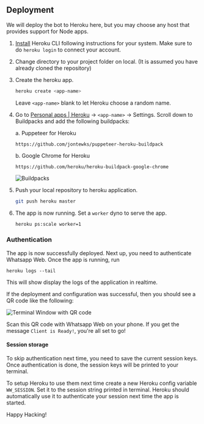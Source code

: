 ## Deployment
We will deploy the bot to Heroku here, but you may choose any host that provides support for Node apps.

1. [Install](https://devcenter.heroku.com/articles/getting-started-with-nodejs#set-up) Heroku CLI following instructions for your system. Make sure to do `heroku login` to connect your account.

2. Change directory to your project folder on local. (It is assumed you have already cloned the repository)

3. Create the heroku app.
    ```bash
    heroku create <app-name>
    ```
    Leave `<app-name>` blank to let Heroku choose a random name.

4. Go to [Personal apps | Heroku](https://dashboard.heroku.com/apps/) &#8594; `<app-name>` &#8594; Settings.
    Scroll down to Buildpacks and add the following buildpacks:

    a. Puppeteer for Heroku
    ```
    https://github.com/jontewks/puppeteer-heroku-buildpack
    ```

    b. Google Chrome for Heroku
    ```
    https://github.com/heroku/heroku-buildpack-google-chrome
    ```

    ![Buildpacks](https://i.imgur.com/SWMVgR8.png)

5. Push your local repository to heroku application.
    ```bash
    git push heroku master
    ```

6. The app is now running. Set a `worker` dyno to serve the app.
    ```bash
    heroku ps:scale worker=1
    ```

### Authentication
The app is now successfully deployed. Next up, you need to authenticate Whatsapp Web.
Once the app is running, run
```
heroku logs --tail
```

This will show display the logs of the application in realtime. 

If the deployment and configuration was successful, then you should see a QR code like the following:

![Terminal Window with QR code](https://i.imgur.com/f2Q5ncB.png)

Scan this QR code with Whatsapp Web on your phone. If you get the message `Client is Ready!`, you're all set to go!

#### Session storage
To skip authentication next time, you need to save the current session keys.
Once authentication is done, the session keys will be printed to your terminal.

To setup Heroku to use them next time create a new Heroku config variable `WW_SESSION`. Set it to the session string printed in terminal. Heroku should automatically use it to authenticate your session next time the app is started.

Happy Hacking!
